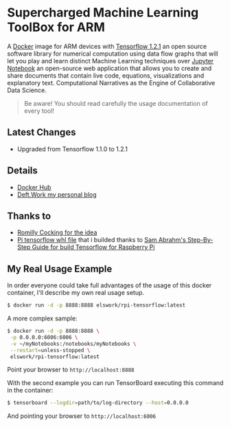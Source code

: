 # Supercharged Machine Learning ToolBox for ARM

A [Docker](http://docker.com) image for ARM devices with [Tensorflow 1.2.1](https://www.tensorflow.org/) an open source software library for numerical computation using data flow graphs that will let you play and learn distinct Machine Learning techniques over [Jupyter Notebook](http://jupyter.org/) an open-source web application that allows you to create and share documents that contain live code, equations, visualizations and explanatory text. Computational Narratives as the Engine of Collaborative Data Science.   

> Be aware! You should read carefully the usage documentation of every tool!

## Latest Changes
- Upgraded from Tensorflow 1.1.0 to 1.2.1

## Details
- [Docker Hub](https://hub.docker.com/r/elswork/rpi-tensorflow/)
- [Deft.Work my personal blog](http://deft.work/tensorflow_for_raspberry)

## Thanks to

- [Romilly Cocking for the idea](https://github.com/romilly/rpi-docker-tensorflow)
- [Pi tensorflow whl file](https://github.com/DeftWork/rpi-tensorflow/blob/master/tensorflow-1.2.1-cp27-none-linux_armv7l.whl) that i builded thanks to [Sam Abrahm's Step-By-Step Guide for build Tensorflow for Raspberry Pi](https://github.com/samjabrahams/tensorflow-on-raspberry-pi/blob/master/GUIDE.md)

## My Real Usage Example

In order everyone could take full advantages of the usage of this docker container, I'll describe my own real usage setup.
```sh
$ docker run -d -p 8888:8888 elswork/rpi-tensorflow:latest

```
A more complex sample:
```sh
$ docker run -d -p 8888:8888 \
 -p 0.0.0.0:6006:6006 \
 -v ~/myNotebooks:/notebooks/myNotebooks \
 --restart=unless-stopped \
 elswork/rpi-tensorflow:latest

```
Point your browser to `http://localhost:8888`

With the second example you can run TensorBoard executing this command in the container:
```sh
$ tensorboard --logdir=path/to/log-directory --host=0.0.0.0

```
And pointing your browser to `http://localhost:6006`
